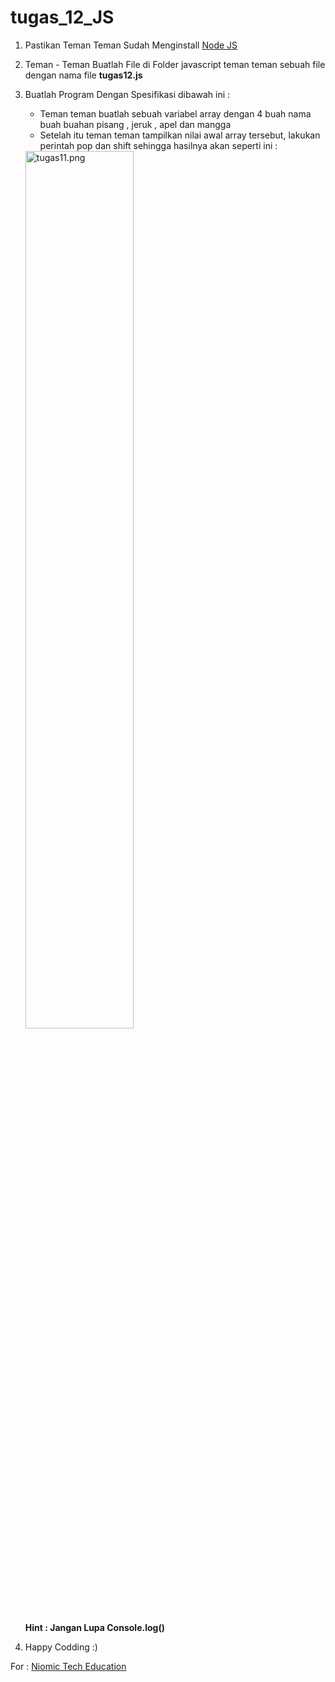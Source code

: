 # tugas_12_JS

1. Pastikan Teman Teman Sudah Menginstall [Node JS](https://nodejs.org/ "Node JS")

2. Teman - Teman Buatlah File di Folder javascript teman teman sebuah file dengan nama file **tugas12.js**

3. Buatlah Program Dengan Spesifikasi dibawah ini :
	- Teman teman buatlah sebuah variabel array dengan 4 buah nama buah buahan pisang , jeruk , apel dan mangga
	- Setelah itu teman teman tampilkan nilai awal array tersebut, lakukan perintah pop dan shift sehingga hasilnya akan seperti ini :
	<img src="https://lh3.googleusercontent.com/LxkuqKgJJkwSWS75BNQZz1_EIHgC12rol6tooIHUBkH2uTOspkaxoFZecrIQo-lv-ilwnjTMa481pQl5LeG6OfyPyDbOAgnRdQcHPQ9IW_1kSbH0GDzwebX_kXpITpmlGgdqDzan" alt="tugas11.png" width="60%" />

	**Hint : Jangan Lupa Console.log()**

4. Happy Codding :)

For : [Niomic Tech Education](https://niomic.com/)
